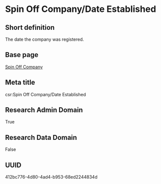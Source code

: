 # Spin Off Company/Date Established
## Short definition
The date the company was registered.
## Base page
[Spin Off Company](https://github.com/EuroCRIS/CASRAI-Dictionairies/blob/main/Objects/Spin%20Off%20Company.md)
## Meta title
csr:Spin Off Company/Date Established
## Research Admin Domain
True
## Research Data Domain
False
## UUID
412bc776-4d80-4ad4-b953-68ed2244834d
